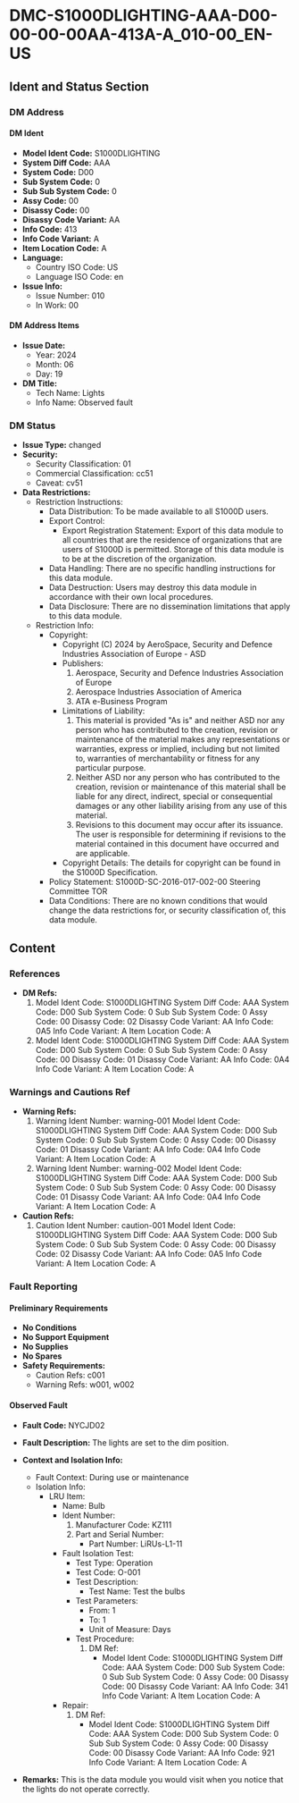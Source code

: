 # DMC-S1000DLIGHTING-AAA-D00-00-00-00AA-413A-A_010-00_EN-US
## Ident and Status Section
### DM Address
#### DM Ident
* **Model Ident Code:** S1000DLIGHTING
* **System Diff Code:** AAA
* **System Code:** D00
* **Sub System Code:** 0
* **Sub Sub System Code:** 0
* **Assy Code:** 00
* **Disassy Code:** 00
* **Disassy Code Variant:** AA
* **Info Code:** 413
* **Info Code Variant:** A
* **Item Location Code:** A
* **Language:**
	+ Country ISO Code: US
	+ Language ISO Code: en
* **Issue Info:**
	+ Issue Number: 010
	+ In Work: 00

#### DM Address Items
* **Issue Date:**
	+ Year: 2024
	+ Month: 06
	+ Day: 19
* **DM Title:**
	+ Tech Name: Lights
	+ Info Name: Observed fault

### DM Status
* **Issue Type:** changed
* **Security:**
	+ Security Classification: 01
	+ Commercial Classification: cc51
	+ Caveat: cv51
* **Data Restrictions:**
	+ Restriction Instructions:
		- Data Distribution: To be made available to all S1000D users.
		- Export Control:
			- Export Registration Statement: Export of this data module to all countries that are the residence of organizations that are users of S1000D is permitted. Storage of this data module is to be at the discretion of the organization.
		- Data Handling: There are no specific handling instructions for this data module.
		- Data Destruction: Users may destroy this data module in accordance with their own local procedures.
		- Data Disclosure: There are no dissemination limitations that apply to this data module.
	+ Restriction Info:
		- Copyright:
			- Copyright (C) 2024 by AeroSpace, Security and Defence Industries Association of Europe - ASD
			- Publishers:
				1. Aerospace, Security and Defence Industries Association of Europe
				2. Aerospace Industries Association of America
				3. ATA e-Business Program
			- Limitations of Liability:
				1. This material is provided "As is" and neither ASD nor any person who has contributed to the creation, revision or maintenance of the material makes any representations or warranties, express or implied, including but not limited to, warranties of merchantability or fitness for any particular purpose.
				2. Neither ASD nor any person who has contributed to the creation, revision or maintenance of this material shall be liable for any direct, indirect, special or consequential damages or any other liability arising from any use of this material.
				3. Revisions to this document may occur after its issuance. The user is responsible for determining if revisions to the material contained in this document have occurred and are applicable.
			- Copyright Details: The details for copyright can be found in the S1000D Specification.
		- Policy Statement: S1000D-SC-2016-017-002-00 Steering Committee TOR
		- Data Conditions: There are no known conditions that would change the data restrictions for, or security classification of, this data module.

## Content
### References
* **DM Refs:**
	1. Model Ident Code: S1000DLIGHTING
		System Diff Code: AAA
		System Code: D00
		Sub System Code: 0
		Sub Sub System Code: 0
		Assy Code: 00
		Disassy Code: 02
		Disassy Code Variant: AA
		Info Code: 0A5
		Info Code Variant: A
		Item Location Code: A
	2. Model Ident Code: S1000DLIGHTING
		System Diff Code: AAA
		System Code: D00
		Sub System Code: 0
		Sub Sub System Code: 0
		Assy Code: 00
		Disassy Code: 01
		Disassy Code Variant: AA
		Info Code: 0A4
		Info Code Variant: A
		Item Location Code: A

### Warnings and Cautions Ref
* **Warning Refs:**
	1. Warning Ident Number: warning-001
		Model Ident Code: S1000DLIGHTING
		System Diff Code: AAA
		System Code: D00
		Sub System Code: 0
		Sub Sub System Code: 0
		Assy Code: 00
		Disassy Code: 01
		Disassy Code Variant: AA
		Info Code: 0A4
		Info Code Variant: A
		Item Location Code: A
	2. Warning Ident Number: warning-002
		Model Ident Code: S1000DLIGHTING
		System Diff Code: AAA
		System Code: D00
		Sub System Code: 0
		Sub Sub System Code: 0
		Assy Code: 00
		Disassy Code: 01
		Disassy Code Variant: AA
		Info Code: 0A4
		Info Code Variant: A
		Item Location Code: A
* **Caution Refs:**
	1. Caution Ident Number: caution-001
		Model Ident Code: S1000DLIGHTING
		System Diff Code: AAA
		System Code: D00
		Sub System Code: 0
		Sub Sub System Code: 0
		Assy Code: 00
		Disassy Code: 02
		Disassy Code Variant: AA
		Info Code: 0A5
		Info Code Variant: A
		Item Location Code: A

### Fault Reporting
#### Preliminary Requirements
* **No Conditions**
* **No Support Equipment**
* **No Supplies**
* **No Spares**
* **Safety Requirements:**
	+ Caution Refs: c001
	+ Warning Refs: w001, w002

#### Observed Fault
* **Fault Code:** NYCJD02
* **Fault Description:** The lights are set to the dim position.
* **Context and Isolation Info:**
	+ Fault Context: During use or maintenance
	+ Isolation Info:
		- LRU Item:
			- Name: Bulb
			- Ident Number:
				1. Manufacturer Code: KZ111
				2. Part and Serial Number:
					- Part Number: LiRUs-L1-11
			- Fault Isolation Test:
				+ Test Type: Operation
				+ Test Code: O-001
				+ Test Description:
					- Test Name: Test the bulbs
				+ Test Parameters:
					- From: 1
					- To: 1
					- Unit of Measure: Days
				+ Test Procedure:
					1. DM Ref:
						- Model Ident Code: S1000DLIGHTING
						System Diff Code: AAA
						System Code: D00
						Sub System Code: 0
						Sub Sub System Code: 0
						Assy Code: 00
						Disassy Code: 00
						Disassy Code Variant: AA
						Info Code: 341
						Info Code Variant: A
						Item Location Code: A
			- Repair:
				1. DM Ref:
					- Model Ident Code: S1000DLIGHTING
					System Diff Code: AAA
					System Code: D00
					Sub System Code: 0
					Sub Sub System Code: 0
					Assy Code: 00
					Disassy Code: 00
					Disassy Code Variant: AA
					Info Code: 921
					Info Code Variant: A
					Item Location Code: A

* **Remarks:** This is the data module you would visit when you notice that the lights do not operate correctly.